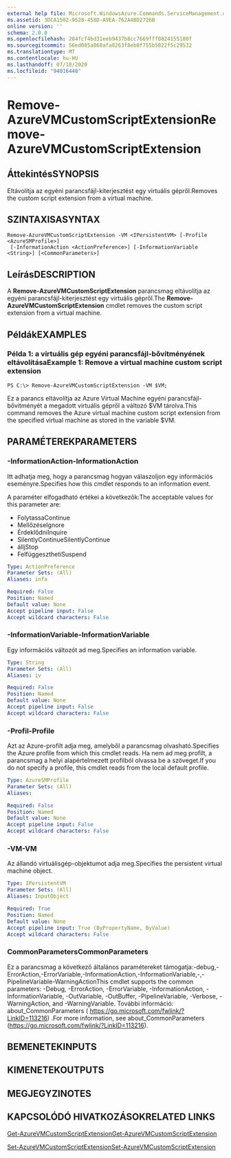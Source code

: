 ```yaml
---
external help file: Microsoft.WindowsAzure.Commands.ServiceManagement.dll-Help.xml
ms.assetid: 3DCA1502-9528-458D-A9EA-762A4BD2726B
online version: ''
schema: 2.0.0
ms.openlocfilehash: 284fcf4bd31eeb9437b8cc7669fff0824155180f
ms.sourcegitcommit: 56ed085a868afa8263f8eb0f755b5822f5c29532
ms.translationtype: MT
ms.contentlocale: hu-HU
ms.lasthandoff: 07/18/2020
ms.locfileid: "94016448"
---
```

# <span data-ttu-id="3340e-101">Remove-AzureVMCustomScriptExtension</span><span class="sxs-lookup"><span data-stu-id="3340e-101">Remove-AzureVMCustomScriptExtension</span></span>

## <span data-ttu-id="3340e-102">Áttekintés</span><span class="sxs-lookup"><span data-stu-id="3340e-102">SYNOPSIS</span></span>
<span data-ttu-id="3340e-103">Eltávolítja az egyéni parancsfájl-kiterjesztést egy virtuális gépről.</span><span class="sxs-lookup"><span data-stu-id="3340e-103">Removes the custom script extension from a virtual machine.</span></span>

## <span data-ttu-id="3340e-104">SZINTAXISA</span><span class="sxs-lookup"><span data-stu-id="3340e-104">SYNTAX</span></span>

```
Remove-AzureVMCustomScriptExtension -VM <IPersistentVM> [-Profile <AzureSMProfile>]
 [-InformationAction <ActionPreference>] [-InformationVariable <String>] [<CommonParameters>]
```

## <span data-ttu-id="3340e-105">Leírás</span><span class="sxs-lookup"><span data-stu-id="3340e-105">DESCRIPTION</span></span>
<span data-ttu-id="3340e-106">A **Remove-AzureVMCustomScriptExtension** parancsmag eltávolítja az egyéni parancsfájl-kiterjesztést egy virtuális gépről.</span><span class="sxs-lookup"><span data-stu-id="3340e-106">The **Remove-AzureVMCustomScriptExtension** cmdlet removes the custom script extension from a virtual machine.</span></span>

## <span data-ttu-id="3340e-107">Példák</span><span class="sxs-lookup"><span data-stu-id="3340e-107">EXAMPLES</span></span>

### <span data-ttu-id="3340e-108">Példa 1: a virtuális gép egyéni parancsfájl-bővítményének eltávolítása</span><span class="sxs-lookup"><span data-stu-id="3340e-108">Example 1: Remove a virtual machine custom script extension</span></span>
```
PS C:\> Remove-AzureVMCustomScriptExtension -VM $VM;
```

<span data-ttu-id="3340e-109">Ez a parancs eltávolítja az Azure Virtual Machine egyéni parancsfájl-bővítményét a megadott virtuális gépről a változó $VM tárolva.</span><span class="sxs-lookup"><span data-stu-id="3340e-109">This command removes the Azure virtual machine custom script extension from the specified virtual machine as stored in the variable $VM.</span></span>

## <span data-ttu-id="3340e-110">PARAMÉTEREK</span><span class="sxs-lookup"><span data-stu-id="3340e-110">PARAMETERS</span></span>

### <span data-ttu-id="3340e-111">-InformationAction</span><span class="sxs-lookup"><span data-stu-id="3340e-111">-InformationAction</span></span>
<span data-ttu-id="3340e-112">Itt adhatja meg, hogy a parancsmag hogyan válaszoljon egy információs eseményre.</span><span class="sxs-lookup"><span data-stu-id="3340e-112">Specifies how this cmdlet responds to an information event.</span></span>

<span data-ttu-id="3340e-113">A paraméter elfogadható értékei a következők:</span><span class="sxs-lookup"><span data-stu-id="3340e-113">The acceptable values for this parameter are:</span></span>

- <span data-ttu-id="3340e-114">Folytassa</span><span class="sxs-lookup"><span data-stu-id="3340e-114">Continue</span></span>
- <span data-ttu-id="3340e-115">Mellőzése</span><span class="sxs-lookup"><span data-stu-id="3340e-115">Ignore</span></span>
- <span data-ttu-id="3340e-116">Érdeklődni</span><span class="sxs-lookup"><span data-stu-id="3340e-116">Inquire</span></span>
- <span data-ttu-id="3340e-117">SilentlyContinue</span><span class="sxs-lookup"><span data-stu-id="3340e-117">SilentlyContinue</span></span>
- <span data-ttu-id="3340e-118">állj</span><span class="sxs-lookup"><span data-stu-id="3340e-118">Stop</span></span>
- <span data-ttu-id="3340e-119">Felfüggesztheti</span><span class="sxs-lookup"><span data-stu-id="3340e-119">Suspend</span></span>

```yaml
Type: ActionPreference
Parameter Sets: (All)
Aliases: infa

Required: False
Position: Named
Default value: None
Accept pipeline input: False
Accept wildcard characters: False
```

### <span data-ttu-id="3340e-120">-InformationVariable</span><span class="sxs-lookup"><span data-stu-id="3340e-120">-InformationVariable</span></span>
<span data-ttu-id="3340e-121">Egy információs változót ad meg.</span><span class="sxs-lookup"><span data-stu-id="3340e-121">Specifies an information variable.</span></span>

```yaml
Type: String
Parameter Sets: (All)
Aliases: iv

Required: False
Position: Named
Default value: None
Accept pipeline input: False
Accept wildcard characters: False
```

### <span data-ttu-id="3340e-122">-Profil</span><span class="sxs-lookup"><span data-stu-id="3340e-122">-Profile</span></span>
<span data-ttu-id="3340e-123">Azt az Azure-profilt adja meg, amelyből a parancsmag olvasható.</span><span class="sxs-lookup"><span data-stu-id="3340e-123">Specifies the Azure profile from which this cmdlet reads.</span></span>
<span data-ttu-id="3340e-124">Ha nem ad meg profilt, a parancsmag a helyi alapértelmezett profilból olvassa be a szöveget.</span><span class="sxs-lookup"><span data-stu-id="3340e-124">If you do not specify a profile, this cmdlet reads from the local default profile.</span></span>

```yaml
Type: AzureSMProfile
Parameter Sets: (All)
Aliases: 

Required: False
Position: Named
Default value: None
Accept pipeline input: False
Accept wildcard characters: False
```

### <span data-ttu-id="3340e-125">-VM</span><span class="sxs-lookup"><span data-stu-id="3340e-125">-VM</span></span>
<span data-ttu-id="3340e-126">Az állandó virtuálisgép-objektumot adja meg.</span><span class="sxs-lookup"><span data-stu-id="3340e-126">Specifies the persistent virtual machine object.</span></span>

```yaml
Type: IPersistentVM
Parameter Sets: (All)
Aliases: InputObject

Required: True
Position: Named
Default value: None
Accept pipeline input: True (ByPropertyName, ByValue)
Accept wildcard characters: False
```

### <span data-ttu-id="3340e-127">CommonParameters</span><span class="sxs-lookup"><span data-stu-id="3340e-127">CommonParameters</span></span>
<span data-ttu-id="3340e-128">Ez a parancsmag a következő általános paramétereket támogatja:-debug,-ErrorAction,-ErrorVariable,-InformationAction,-InformationVariable,-,-PipelineVariable-WarningAction</span><span class="sxs-lookup"><span data-stu-id="3340e-128">This cmdlet supports the common parameters: -Debug, -ErrorAction, -ErrorVariable, -InformationAction, -InformationVariable, -OutVariable, -OutBuffer, -PipelineVariable, -Verbose, -WarningAction, and -WarningVariable.</span></span> <span data-ttu-id="3340e-129">További információ: about_CommonParameters ( https://go.microsoft.com/fwlink/?LinkID=113216) .</span><span class="sxs-lookup"><span data-stu-id="3340e-129">For more information, see about_CommonParameters (https://go.microsoft.com/fwlink/?LinkID=113216).</span></span>

## <span data-ttu-id="3340e-130">BEMENETEK</span><span class="sxs-lookup"><span data-stu-id="3340e-130">INPUTS</span></span>

## <span data-ttu-id="3340e-131">KIMENETEK</span><span class="sxs-lookup"><span data-stu-id="3340e-131">OUTPUTS</span></span>

## <span data-ttu-id="3340e-132">MEGJEGYZI</span><span class="sxs-lookup"><span data-stu-id="3340e-132">NOTES</span></span>

## <span data-ttu-id="3340e-133">KAPCSOLÓDÓ HIVATKOZÁSOK</span><span class="sxs-lookup"><span data-stu-id="3340e-133">RELATED LINKS</span></span>

[<span data-ttu-id="3340e-134">Get-AzureVMCustomScriptExtension</span><span class="sxs-lookup"><span data-stu-id="3340e-134">Get-AzureVMCustomScriptExtension</span></span>](./Get-AzureVMCustomScriptExtension.md)

[<span data-ttu-id="3340e-135">Set-AzureVMCustomScriptExtension</span><span class="sxs-lookup"><span data-stu-id="3340e-135">Set-AzureVMCustomScriptExtension</span></span>](./Set-AzureVMCustomScriptExtension.md)


